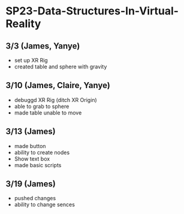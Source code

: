 # SP23-Data-Structures-In-Virtual-Reality

## 3/3 (James, Yanye)
* set up XR Rig
* created table and sphere with gravity

## 3/10 (James, Claire, Yanye)
* debuggd XR Rig (ditch XR Origin)
* able to grab to sphere 
* made table unable to move

## 3/13 (James)
* made button
* ability to create nodes
* Show text box
* made basic scripts

## 3/19 (James)
* pushed changes
* ability to change sences 
